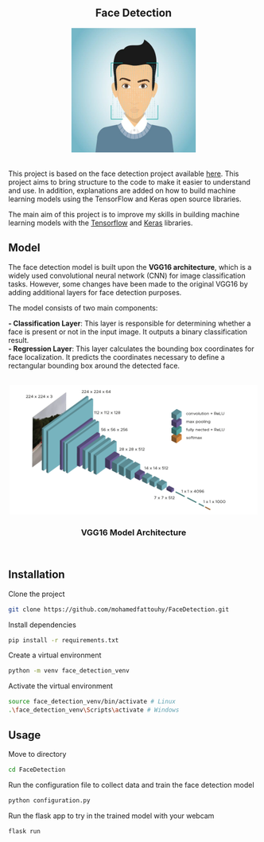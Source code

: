 <div align="center">

## Face Detection

<img src="static/face_detection.jpg" alt="Face Detection" width="250px" height="250px">

</div>

<br>


This project is based on the face detection project available [here](https://github.com/nicknochnack/FaceDetection/tree/main). This project aims to bring structure to the code to make it easier to understand and use. In addition, explanations are added on how to build machine learning models using the TensorFlow and Keras open source libraries.

The main aim of this project is to improve my skills in building machine learning models with the [Tensorflow](https://www.tensorflow.org/?hl=fr) and [Keras](https://www.tensorflow.org/?hl=fr) libraries.


## Model 

The face detection model is built upon the **VGG16 architecture**, which is a widely used convolutional neural network (CNN) for image classification tasks. However, some changes have been made to the original VGG16 by adding additional layers for face detection purposes.

The model consists of two main components:

**- Classification Layer**: This layer is responsible for determining whether a face is present or not in the input image. It outputs a binary classification result.  
**- Regression Layer**: This layer calculates the bounding box coordinates for face localization. It predicts the coordinates necessary to define a rectangular bounding box around the detected face.

<br>

<div align="center">
<img src="static/VGG16.png" alt="VGG16 Model" width="500px" height="260px">
<h3>VGG16 Model Architecture</h3>
</div>


<br>

## Installation

Clone the project
```bash
git clone https://github.com/mohamedfattouhy/FaceDetection.git
```

Install dependencies
```bash
pip install -r requirements.txt
```

Create a virtual environment
```bash
python -m venv face_detection_venv
```

Activate the virtual environment
```bash
source face_detection_venv/bin/activate # Linux
.\face_detection_venv\Scripts\activate # Windows 
```

## Usage

Move to directory
```bash
cd FaceDetection
````

Run the configuration file to collect data and train the face detection model
```bash
python configuration.py
````

Run the flask app to try in the trained model with your webcam
```bash
flask run
````



